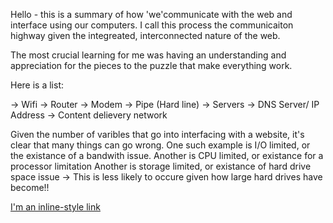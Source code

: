 Hello - this is a summary of how 'we'communicate with the web and interface using our computers. 
I call this process the communicaiton highway given the integreated, interconnected nature of the web.

The most crucial learning for me was having an understanding and appreciation for the pieces to the puzzle that make everything work. 

Here is a list:

-> Wifi
-> Router
-> Modem
-> Pipe (Hard line)
-> Servers
-> DNS Server/ IP Address
-> Content delievery network 

Given the number of varibles that go into interfacing with a website, it's clear that many things can go wrong.
One such example is I/O limited, or the existance of a bandwith issue.
Another is CPU limited, or existance for a processor limitation
Another is storage limited, or existance of hard drive space issue
-> This is less likely to occure given how large hard drives have become!!

[I'm an inline-style link](http://en.wikipedia.org/wiki/Hard_disk_drive)



